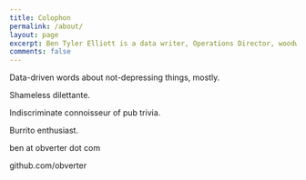 ```yaml
---
title: Colophon
permalink: /about/
layout: page
excerpt: Ben Tyler Elliott is a data writer, Operations Director, woodworker, Photoshop scoundrel, and burrito enthusiast. Not necessarily in that order. He lives in the Bay Area.
comments: false
---
```


Data-driven words about not-depressing things, mostly.

Shameless dilettante.

Indiscriminate connoisseur of pub trivia.

Burrito enthusiast.

ben at obverter dot com

github.com/obverter
